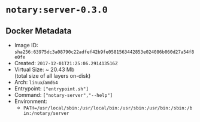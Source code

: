 # `notary:server-0.3.0`

## Docker Metadata

- Image ID: `sha256:63975dc3a08790c22adfef42b9fe0581563442853e024086b060d27a54f8e0fe`
- Created: `2017-12-01T21:25:06.291413516Z`
- Virtual Size: ~ 20.43 Mb  
  (total size of all layers on-disk)
- Arch: `linux`/`amd64`
- Entrypoint: `["entrypoint.sh"]`
- Command: `["notary-server","--help"]`
- Environment:
  - `PATH=/usr/local/sbin:/usr/local/bin:/usr/sbin:/usr/bin:/sbin:/bin:/notary/server`
